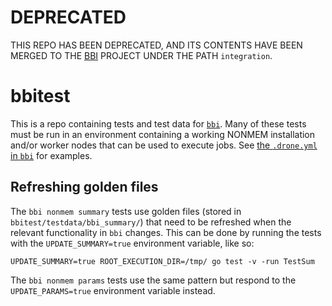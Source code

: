# DEPRECATED

THIS REPO HAS BEEN DEPRECATED, AND ITS CONTENTS HAVE BEEN MERGED TO THE [BBI](https://github.com/metrumresearchgroup/bbi) PROJECT UNDER THE PATH `integration`.

# bbitest
This is a repo containing tests and test data for [`bbi`](https://github.com/metrumresearchgroup/bbi). Many of these tests must be run in an environment containing a working NONMEM installation and/or worker nodes that can be used to execute jobs. See [the `.drone.yml` in `bbi`](https://github.com/metrumresearchgroup/bbi/blob/develop/.drone.yml) for examples.

## Refreshing golden files
The `bbi nonmem summary` tests use golden files (stored in `bbitest/testdata/bbi_summary/`) that need to be refreshed when the relevant functionality in `bbi` changes. This can be done by running the tests with the `UPDATE_SUMMARY=true` environment variable, like so:
```
UPDATE_SUMMARY=true ROOT_EXECUTION_DIR=/tmp/ go test -v -run TestSum
```
The `bbi nonmem params` tests use the same pattern but respond to the `UPDATE_PARAMS=true` environment variable instead.
